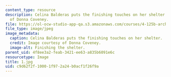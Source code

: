 ```yaml
---
content_type: resource
description: Celina Balderas puts the finishing touches on her shelter. Image courtesy
  of Donna Coveney.
file: https://ol-ocw-studio-app-qa.s3.amazonaws.com/courses/4-125b-architecture-studio-building-in-landscapes-fall-2005/c9d62f2f10001f972a24b0acf1f26f9a_1.jpg
file_type: image/jpeg
image_metadata:
  caption: Celina Balderas puts the finishing touches on her shelter.
  credit: Image courtesy of Donna Coveney.
  image-alt: Finishing the shelter.
parent_uid: 4f8ee3a2-feab-3421-ee63-a835b6091e6c
resourcetype: Image
title: 1.jpg
uid: c9d62f2f-1000-1f97-2a24-b0acf1f26f9a
---
```

